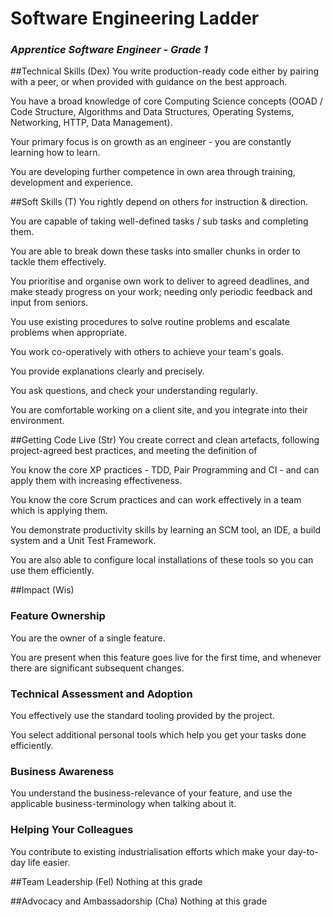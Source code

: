 # Software Engineering Ladder
### _Apprentice Software Engineer - Grade 1_
##Technical Skills (Dex)
You write production-ready code either by pairing with a peer, or when provided with guidance on the best approach.

You have a broad knowledge of core Computing Science concepts (OOAD / Code Structure, Algorithms and Data Structures, Operating Systems, Networking, HTTP, Data Management).

Your primary focus is on growth as an engineer - you are constantly learning how to learn.

You are developing further competence in own area through training, development and experience.

##Soft Skills (T)
You rightly depend on others for instruction & direction.

You are capable of taking well-defined tasks / sub tasks and completing them.

You are able to break down these tasks into smaller chunks in order to tackle them effectively.

You prioritise and organise own work to deliver to agreed deadlines, and make steady progress on your work; needing only periodic feedback and input from seniors.

You use existing procedures to solve routine problems and escalate problems when appropriate.

You work co-operatively with others to achieve your team's goals.

You provide explanations clearly and precisely.

You ask questions, and check your understanding regularly.

You are comfortable working on a client site, and you integrate into their environment.

##Getting Code Live (Str)
You create correct and clean artefacts, following project-agreed best practices, and meeting the definition of

You know the core XP practices - TDD, Pair Programming and CI - and can apply them with increasing effectiveness.

You know the core Scrum practices and can work effectively in a team which is applying them.

You demonstrate productivity skills by learning an SCM tool, an IDE, a build system and a Unit Test Framework.

You are also able to configure local installations of these tools so you can use them efficiently.

##Impact (Wis)
### Feature Ownership
You are the owner of a single feature.

You are present when this feature goes live for the first time, and whenever there are significant subsequent changes.

### Technical Assessment and Adoption
You effectively use the standard tooling provided by the project.

You select additional personal tools which help you get your tasks done efficiently.

### Business Awareness
You understand the business-relevance of your feature, and use the applicable business-terminology when talking about it.

### Helping Your Colleagues
You contribute to existing industrialisation efforts which make your day-to-day life easier.

##Team Leadership (Fel)
Nothing at this grade

##Advocacy and Ambassadorship (Cha)
Nothing at this grade
